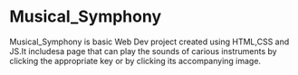 # Musical_Symphony
Musical_Symphony is basic Web Dev project created using HTML,CSS and JS.It includesa page that can play the sounds of carious instruments by clicking the appropriate key or by clicking its accompanying image.
